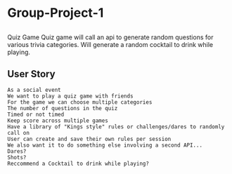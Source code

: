 # Group-Project-1

##
Quiz Game 
Quiz game will call an api to generate random questions for various trivia categories. Will generate a random cocktail to drink while playing.

## User Story

```
As a social event
We want to play a quiz game with friends
For the game we can choose multiple categories
The number of questions in the quiz
Timed or not timed
Keep score across multiple games
Have a library of "Kings style" rules or challenges/dares to randomly call on
User can create and save their own rules per session
We also want it to do something else involving a second API...
Dares?
Shots?
Reccommend a Cocktail to drink while playing?